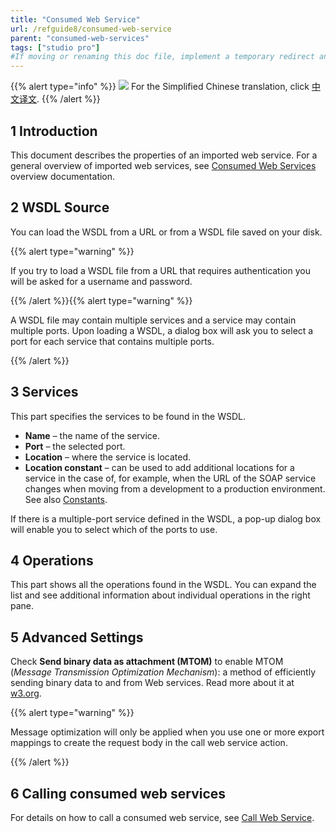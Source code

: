 ```yaml
---
title: "Consumed Web Service"
url: /refguide8/consumed-web-service
parent: "consumed-web-services"
tags: ["studio pro"]
#If moving or renaming this doc file, implement a temporary redirect and let the respective team know they should update the URL in the product. See Mapping to Products for more details.
---
```


{{% alert type="info" %}}
<img src="attachments/chinese-translation/china.png" style="display: inline-block; margin: 0" /> For the Simplified Chinese translation, click [中文译文](https://cdn.mendix.tencent-cloud.com/documentation/refguide8/consumed-web-service.pdf).
{{% /alert %}}

## 1 Introduction

This document describes the properties of an imported web service. For a general overview of imported web services, see [Consumed Web Services](consumed-web-services) overview documentation.

## 2 WSDL Source

You can load the WSDL from a URL or from a WSDL file saved on your disk.

{{% alert type="warning" %}}

If you try to load a WSDL file from a URL that requires authentication you will be asked for a username and password.

{{% /alert %}}{{% alert type="warning" %}}

A WSDL file may contain multiple services and a service may contain multiple ports. Upon loading a WSDL, a dialog box will ask you to select a port for each service that contains multiple ports.

{{% /alert %}}

## 3 Services

This part specifies the services to be found in the WSDL.

* **Name** – the name of the service.
* **Port** – the selected port.
* **Location** – where the service is located.
* **Location constant** – can be used to add additional locations for a service in the case of, for example, when the URL of the SOAP service changes when moving from a development to a production environment. See also [Constants](constants).

If there is a multiple-port service defined in the WSDL, a pop-up dialog box will enable you to select which of the ports to use.

## 4 Operations

This part shows all the operations found in the WSDL. You can expand the list and see additional information about individual operations in the right pane.

## 5 Advanced Settings

Check **Send binary data as attachment (MTOM)** to enable MTOM (_Message Transmission Optimization Mechanism_): a method of efficiently sending binary data to and from Web services. Read more about it at [w3.org](https://www.w3.org/TR/soap12-mtom/). 

{{% alert type="warning" %}}

Message optimization will only be applied when you use one or more export mappings to create the request body in the call web service action.

{{% /alert %}}

## 6 Calling consumed web services

For details on how to call a consumed web service, see [Call Web Service](call-web-service-action).

